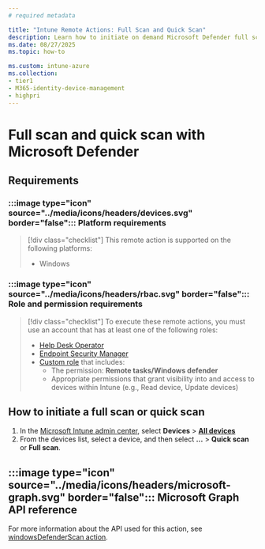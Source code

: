 ```yaml
---
# required metadata

title: "Intune Remote Actions: Full Scan and Quick Scan"
description: Learn how to initiate on demand Microsoft Defender full scans and quick scans with Microsoft Intune.
ms.date: 08/27/2025
ms.topic: how-to

ms.custom: intune-azure
ms.collection:
- tier1
- M365-identity-device-management
- highpri
---
```



# Full scan and quick scan with Microsoft Defender

## Requirements

### :::image type="icon" source="../media/icons/headers/devices.svg" border="false"::: Platform requirements

> [!div class="checklist"]
> This remote action is supported on the following platforms:
>
> - Windows


### :::image type="icon" source="../media/icons/headers/rbac.svg" border="false"::: Role and permission requirements

> [!div class="checklist"]
> To execute these remote actions, you must use an account that has at least one of the following roles:
>
> - [Help Desk Operator][INT-R1]
> - [Endpoint Security Manager][INT-R4]
> - [Custom role][INT-RC] that includes:
>   - The permission: **Remote tasks/Windows defender**
>   - Appropriate permissions that grant visibility into and access to devices within Intune (e.g., Read device, Update devices)

## How to initiate a full scan or quick scan

1. In the [Microsoft Intune admin center][INT-AC], select **Devices** > [**All devices**](https://go.microsoft.com/fwlink/?linkid=2333814)
1. From the devices list, select a device, and then select **...** > **Quick scan** or **Full scan**.

## :::image type="icon" source="../media/icons/headers/microsoft-graph.svg" border="false"::: Microsoft Graph API reference

For more information about the API used for this action, see [windowsDefenderScan action][GRAPH-1].

<!--links-->

<!-- admin center links -->

[INT-AC]: https://go.microsoft.com/fwlink/?linkid=2109431
[INT-AC1]: https://go.microsoft.com/fwlink/?linkid=2109431#view/Microsoft_Intune_DeviceSettings/DevicesMenu/~/allDevices

<!-- role links -->

[INT-R1]: /intune/intune-service/fundamentals/role-based-access-control-reference#help-desk-operator
[INT-RC]: /intune/intune-service/fundamentals/create-custom-role
[INT-R4]: /intune/intune-service/fundamentals/role-based-access-control-reference#endpoint-security-manager

<!-- API links -->

[GRAPH-1]: /graph/api/intune-devices-manageddevice-windowsdefenderscan


<!--to add link
/defender-endpoint/run-scan-microsoft-defender-antivirus#use-microsoft-intune-to-run-a-scan
-->
